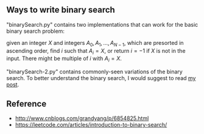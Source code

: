 ## Ways to write binary search

"binarySearch.py" contains two implementations that can work for the basic binary search problem:

given an integer $X$ and integers $A_0, A_1, \dots, A_{N-1}$, which are presorted in ascending order, find
$i$ such that $A_i = X$, or return $i = -1$ if $X$ is not in the input. There might be multiple of $i$ with $A_i = X$.

"binarySearch-2.py" contains commonly-seen variations of the binary search. To better understand the
binary search, I would suggest to read [my post](http://zhu45.org/posts/2018/Jan/12/how-to-write-binary-search-correctly/).

## Reference

- http://www.cnblogs.com/grandyang/p/6854825.html
- https://leetcode.com/articles/introduction-to-binary-search/